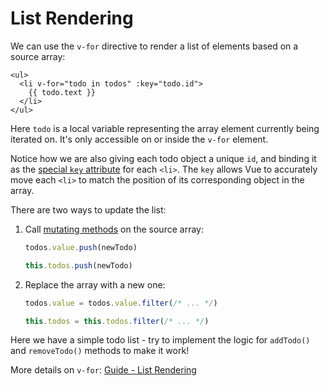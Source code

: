 # List Rendering

We can use the `v-for` directive to render a list of elements based on a source array:

```vue-html
<ul>
  <li v-for="todo in todos" :key="todo.id">
    {{ todo.text }}
  </li>
</ul>
```

Here `todo` is a local variable representing the array element currently being iterated on. It's only accessible on or inside the `v-for` element.

Notice how we are also giving each todo object a unique `id`, and binding it as the <a target="_blank" href="/api/built-in-special-attributes.html#key">special `key` attribute</a> for each `<li>`. The `key` allows Vue to accurately move each `<li>` to match the position of its corresponding object in the array.

There are two ways to update the list:

1. Call [mutating methods](https://stackoverflow.com/questions/9009879/which-javascript-array-functions-are-mutating) on the source array:

   <div class="composition-api">

   ```js
   todos.value.push(newTodo)
   ```

     </div>
     <div class="options-api">

   ```js
   this.todos.push(newTodo)
   ```

   </div>

2. Replace the array with a new one:

   <div class="composition-api">

   ```js
   todos.value = todos.value.filter(/* ... */)
   ```

     </div>
     <div class="options-api">

   ```js
   this.todos = this.todos.filter(/* ... */)
   ```

   </div>

Here we have a simple todo list - try to implement the logic for `addTodo()` and `removeTodo()` methods to make it work!

More details on `v-for`: <a target="_blank" href="/guide/essentials/list.html">Guide - List Rendering</a>
